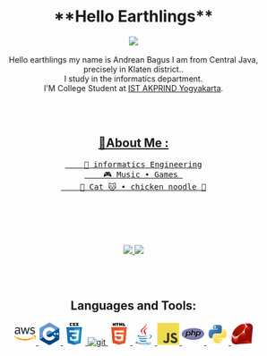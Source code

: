 <body>
 <center>

<h1 align="center">**Hello Earthlings**</h1>

<div id="header" align="center">
  <img src="https://wallpapercave.com/wp/wp4587060.jpg" width="700"/>
</div>

<div align="center">
  
Hello earthlings my name is Andrean Bagus I am from Central Java, precisely in Klaten district..<br> 
I study in the informatics department.<br>
I'M College Student at [IST AKPRIND Yogyakarta](https://www.akprind.ac.id/).<br>
<div id="header" align="center">
 <a href="https://www.instagram.com/https://www.instagram.com/andreanbp__?igsh=MTZva3B4b3A4amJxOA==/" target="_blank">
    <div class="instagram-logo">
         


<div><br><br>
 
<h2 align="center">  👨About Me : </h2>
<pre>
    📖 informatics Engineering
    🎮 Music • Games 
    🐾 Cat 🐱 • chicken noodle 🍜
</pre>
<br><br>
</div>

<div><br><br>
<p align="center">
<a href="https://github.com/AndreanBagus">
  <img height="180em" src="https://github-readme-stats-eight-theta.vercel.app/api?username=AndreanBagus&show_icons=true&theme=algolia&include_all_commits=true&count_private=true"/>
  <img height="180em" src="https://github-readme-stats-eight-theta.vercel.app/api/top-langs/?username=AndreanBagus&layout=compact&langs_count=8&theme=algolia"/>
</a>
</p>
<br><br>
</div>

<h2 align="center">Languages and Tools:</h2>
<p align="center"> <a href="https://aws.amazon.com" target="_blank" rel="noreferrer"> 
  <img src="https://raw.githubusercontent.com/devicons/devicon/master/icons/amazonwebservices/amazonwebservices-original-wordmark.svg" alt="aws" width="40" height="40"/> </a> <a href="https://www.w3schools.com/cpp/" target="_blank" rel="noreferrer"> 
  <img src="https://raw.githubusercontent.com/devicons/devicon/master/icons/cplusplus/cplusplus-original.svg" alt="cplusplus" width="40" height="40"/> </a> <a href="https://www.w3schools.com/css/" target="_blank" rel="noreferrer"> 
  <img src="https://raw.githubusercontent.com/devicons/devicon/master/icons/css3/css3-original-wordmark.svg" alt="css3" width="40" height="40"/> </a> <a href="https://git-scm.com/" target="_blank" rel="noreferrer"> 
  <img src="https://www.vectorlogo.zone/logos/git-scm/git-scm-icon.svg" alt="git" width="40" height="40"/> </a> <a href="https://www.w3.org/html/" target="_blank" rel="noreferrer"> 
  <img src="https://raw.githubusercontent.com/devicons/devicon/master/icons/html5/html5-original-wordmark.svg" alt="html5" width="40" height="40"/> </a> <a href="https://www.java.com" target="_blank" rel="noreferrer"> 
  <img src="https://raw.githubusercontent.com/devicons/devicon/master/icons/java/java-original.svg" alt="java" width="40" height="40"/> </a> <a href="https://developer.mozilla.org/en-US/docs/Web/JavaScript" target="_blank" rel="noreferrer"> 
  <img src="https://raw.githubusercontent.com/devicons/devicon/master/icons/javascript/javascript-original.svg" alt="javascript" width="40" height="40"/> </a> <a href="https://www.php.net" target="_blank" rel="noreferrer"> 
  <img src="https://raw.githubusercontent.com/devicons/devicon/master/icons/php/php-original.svg" alt="php" width="40" height="40"/> </a> <a href="https://www.python.org" target="_blank" rel="noreferrer"> 
  <img src="https://raw.githubusercontent.com/devicons/devicon/master/icons/python/python-original.svg" alt="python" width="40" height="40"/> </a> <a href="https://www.ruby-lang.org/en/" target="_blank" rel="noreferrer"> 
  <img src="https://raw.githubusercontent.com/devicons/devicon/master/icons/ruby/ruby-original.svg" alt="ruby" width="40" height="40"/> </a> </p>



 </center>
</body>
